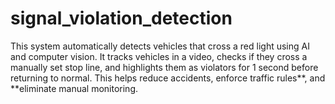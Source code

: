 # signal_violation_detection
This system automatically detects vehicles that cross a red light using AI and computer vision. It tracks vehicles in a video, checks if they cross a manually set stop line, and highlights them as violators for 1 second before returning to normal. This helps reduce accidents, enforce traffic rules**, and **eliminate manual monitoring.

